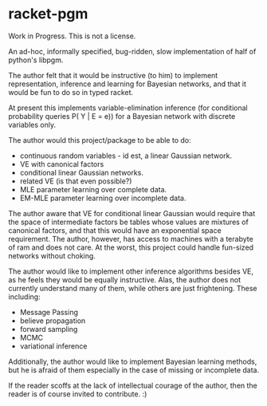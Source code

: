 # racket-pgm

Work in Progress.  This is not a license.

An ad-hoc, informally specified, bug-ridden, slow implementation of half of 
python's libpgm.

The author felt that it would be instructive (to him) to implement 
representation, inference and learning for Bayesian networks, and that it would 
be fun to do so in typed racket.

At present this implements variable-elimination inference (for conditional 
probability queries P( Y | E = e)) for a Bayesian network with discrete 
variables only.

The author would this project/package to be able to do:

* continuous random variables - id est, a linear Gaussian network. 
* VE with canonical factors
* conditional linear Gaussian networks.
* related VE (is that even possible?)
* MLE parameter learning over complete data.
* EM-MLE parameter learning over incomplete data.

The author aware that VE for conditional linear Gaussian would require that the
space of intermediate factors be tables whose values are mixtures of canonical 
factors, and that this would have an exponential space requirement.  The author, 
however, has access to machines with a terabyte of ram and does not care.  At the 
worst, this project could handle fun-sized networks without choking.

The author would like to implement other inference algorithms besides VE, as he
feels they would be equally instructive.  Alas, the author does not currently
understand many of them, while others are just frightening.  These including:
* Message Passing
* believe propagation
* forward sampling
* MCMC
* variational inference

Additionally, the author would like to implement Bayesian learning methods, but
he is afraid of them especially in the case of missing or incomplete data.

If the reader scoffs at the lack of intellectual courage of the author, then the
reader is of course invited to contribute. :)
